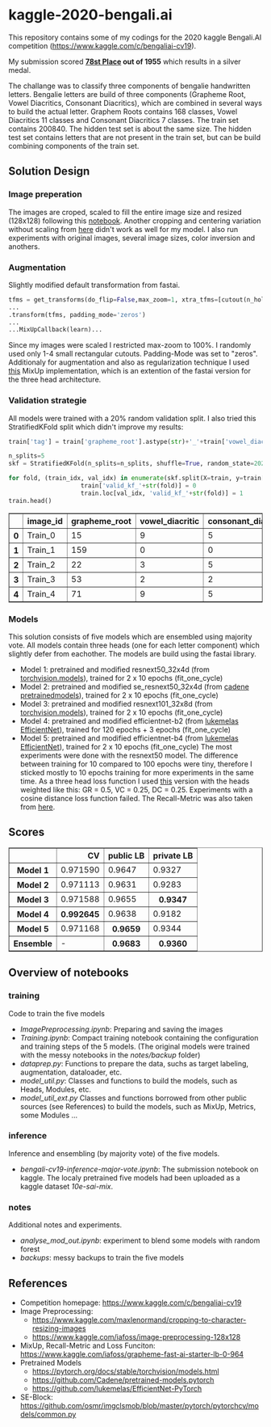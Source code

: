 # kaggle-2020-bengali.ai

This repository contains some of my codings for the 2020 kaggle Bengali.AI competition (https://www.kaggle.com/c/bengaliai-cv19).

My submission scored **[78st Place](https://www.kaggle.com/c/bengaliai-cv19/leaderboard) out of 1955** which results in a silver medal.

The challange was to classify three components of bengalie handwritten letters. Bengalie letters are build of three components (Grapheme Root, Vowel Diacritics, Consonant Diacritics), which are combined in several ways to build the actual letter. Graphem Roots contains 168 classes, Vowel Diacritics 11 classes and Consonant Diacritics 7 classes.
The train set contains 200840. The hidden test set is about the same size. The hidden test set contains letters that are not present in the train set, but can be build combining components of the train set.

## Solution Design

### Image preperation
The images are croped, scaled to fill the entire image size and resized (128x128) following this [notebook](https://www.kaggle.com/maxlenormand/cropping-to-character-resizing-images). Another cropping and centering variation without scaling from [here](https://www.kaggle.com/iafoss/image-preprocessing-128x128) didn't work as well for my model. I also run experiments with original images, several image sizes, color inversion and anothers.   

### Augmentation
Slightly modified default transformation from fastai.
```python
tfms = get_transforms(do_flip=False,max_zoom=1, xtra_tfms=[cutout(n_holes=(1,4), length=(16, 16), p=.5)])
...
.transform(tfms, padding_mode='zeros')
...
...MixUpCallback(learn)...
```
Since my images were scaled I restricted max-zoom to 100%. I randomly used only 1-4 small rectangular cutouts. Padding-Mode was set to "zeros".
Additionaly for augmentation and also as regularization technique I used [this](https://www.kaggle.com/iafoss/grapheme-fast-ai-starter-lb-0-964#MixUp) MixUp implementation, which is an extention of the fastai version for the three head architecture. 

### Validation strategie
All models were trained with a 20% random validation split.
I also tried this StratifiedKFold split which didn't improve my results:
```python
train['tag'] = train['grapheme_root'].astype(str)+'_'+train['vowel_diacritic'].astype(str)+'_'+train['consonant_diacritic'].astype(str)

n_splits=5
skf = StratifiedKFold(n_splits=n_splits, shuffle=True, random_state=2020)

for fold, (train_idx, val_idx) in enumerate(skf.split(X=train, y=train['tag'].values)):
                    train['valid_kf_'+str(fold)] = 0
                    train.loc[val_idx, 'valid_kf_'+str(fold)] = 1
train.head()
```
<table border="1" class="dataframe">
  <thead>
    <tr style="text-align: right;">
      <th></th>
      <th>image_id</th>
      <th>grapheme_root</th>
      <th>vowel_diacritic</th>
      <th>consonant_diacritic</th>
      <th>tag</th>
      <th>valid_kf_0</th>
      <th>valid_kf_1</th>
      <th>valid_kf_2</th>
      <th>valid_kf_3</th>
      <th>valid_kf_4</th>
    </tr>
  </thead>
  <tbody>
    <tr>
      <th>0</th>
      <td>Train_0</td>
      <td>15</td>
      <td>9</td>
      <td>5</td>
      <td>15_9_5</td>
      <td>0</td>
      <td>0</td>
      <td>1</td>
      <td>0</td>
      <td>0</td>
    </tr>
    <tr>
      <th>1</th>
      <td>Train_1</td>
      <td>159</td>
      <td>0</td>
      <td>0</td>
      <td>159_0_0</td>
      <td>0</td>
      <td>0</td>
      <td>0</td>
      <td>0</td>
      <td>1</td>
    </tr>
    <tr>
      <th>2</th>
      <td>Train_2</td>
      <td>22</td>
      <td>3</td>
      <td>5</td>
      <td>22_3_5</td>
      <td>0</td>
      <td>0</td>
      <td>0</td>
      <td>1</td>
      <td>0</td>
    </tr>
    <tr>
      <th>3</th>
      <td>Train_3</td>
      <td>53</td>
      <td>2</td>
      <td>2</td>
      <td>53_2_2</td>
      <td>0</td>
      <td>0</td>
      <td>0</td>
      <td>0</td>
      <td>1</td>
    </tr>
    <tr>
      <th>4</th>
      <td>Train_4</td>
      <td>71</td>
      <td>9</td>
      <td>5</td>
      <td>71_9_5</td>
      <td>1</td>
      <td>0</td>
      <td>0</td>
      <td>0</td>
      <td>0</td>
    </tr>
  </tbody>
</table>


### Models
This solution consists of five models which are ensembled using majority vote. All models contain three heads (one for each letter component) which slightly defer from eachother. The models are build using the fastai library.
- Model 1: pretrained and modified resnext50_32x4d (from [torchvision.models](https://pytorch.org/docs/stable/torchvision/models.html)), trained for 2 x 10 epochs (fit_one_cycle)
- Model 2: pretrained and modified se_resnext50_32x4d (from [cadene pretrainedmodels](https://github.com/Cadene/pretrained-models.pytorch)), trained for 2 x 10 epochs (fit_one_cycle)
- Model 3: pretrained and modified resnext101_32x8d (from [torchvision.models](https://pytorch.org/docs/stable/torchvision/models.html)), trained for 2 x 10 epochs (fit_one_cycle)
- Model 4: pretrained and modified efficientnet-b2 (from [lukemelas EfficientNet](https://github.com/lukemelas/EfficientNet-PyTorch)), trained for 120 epochs + 3 epochs (fit_one_cycle)
- Model 5: pretrained and modified efficientnet-b4 (from [lukemelas EfficientNet](https://github.com/lukemelas/EfficientNet-PyTorch)), trained for 2 x 10 epochs (fit_one_cycle)
The most experiments were done with the resnext50 model. The difference between training for 10 compared to 100 epochs were tiny, therefore I sticked mostly to 10 epochs training for more experiments in the same time.
As a three head loss function I used [this](https://www.kaggle.com/iafoss/grapheme-fast-ai-starter-lb-0-964#Loss) version with the heads weighted like this: GR = 0.5, VC = 0.25, DC = 0.25. Experiments with a cosine distance loss function failed.
The Recall-Metric was also taken from [here](https://www.kaggle.com/iafoss/grapheme-fast-ai-starter-lb-0-964).

## Scores
<table border="1" class="dataframe">
  <thead>
    <tr style="text-align: right;">
      <th>&nbsp;</th>
      <th>CV</td>
      <th>public LB</td>
      <th>private LB</td>
    </tr>
 </thead>
 <tbody>
   <tr>
    <th>Model 1</th>
    <td>0.971590</td>
    <td>0.9647</td>
    <td>0.9327</td>
   </tr>
   <tr>
    <th>Model 2</th>
    <td>0.971113</td>
    <td>0.9631</td>
    <td>0.9283</td>
   </tr>
   <tr>
    <th>Model 3</th>
    <td>0.971588</td>
    <td>0.9655</td>
    <th>0.9347</th>
   </tr>
   <tr>
    <th>Model 4</th>
    <th>0.992645</th>
    <td>0.9638</td>
    <td>0.9182</td>
   </tr>
   <tr>
    <th>Model 5</th>
    <td>0.971168</td>
    <th>0.9659</th>
    <td>0.9344</td>
   </tr>
   <tr>
    <th>Ensemble</th>
    <td>-</td>
    <th>0.9683</th>
    <th>0.9360</th>
   </tr>
 </tbody>
</table>


## Overview of notebooks
### training
Code to train the five models
- *ImagePreprocessing.ipynb*: Preparing and saving the images
- *Training.ipynb*: Compact training notebook containing the configuration and training steps of the 5 models. (The original models were trained with the messy notebooks in the *notes/backup* folder)
- *dataprep.py*: Functions to prepare the data, suchs as target labeling, augmentation, dataloader, etc.
- *model_util.py*: Classes and functions to build the models, such as Heads, Modules, etc.
- *model_util_ext.py* Classes and functions borrowed from other public sources (see References) to build the models, such as MixUp, Metrics, some Modules ...

### inference
Inference and ensembling (by majority vote) of the five models. 
- *bengali-cv19-inference-major-vote.ipynb*: The submission notebook on kaggle. The localy pretrained five models had been uploaded as a kaggle dataset *10e-sai-mix*.

### notes
Additional notes and experiments.
- *analyse_mod_out.ipynb*: experiment to blend some models with random forest
- *backups*: messy backups to train the five models


## References
- Competition homepage: https://www.kaggle.com/c/bengaliai-cv19
- Image Preprocessing: 
  - https://www.kaggle.com/maxlenormand/cropping-to-character-resizing-images
  - https://www.kaggle.com/iafoss/image-preprocessing-128x128
- MixUp, Recall-Metric and Loss Funciton: https://www.kaggle.com/iafoss/grapheme-fast-ai-starter-lb-0-964
- Pretrained Models
  - https://pytorch.org/docs/stable/torchvision/models.html
  - https://github.com/Cadene/pretrained-models.pytorch
  - https://github.com/lukemelas/EfficientNet-PyTorch
- SE-Block: https://github.com/osmr/imgclsmob/blob/master/pytorch/pytorchcv/models/common.py
